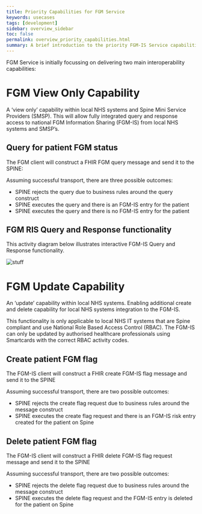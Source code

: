```yaml
---
title: Priority Capabilities for FGM Service
keywords: usecases
tags: [development]
sidebar: overview_sidebar
toc: false
permalink: overview_priority_capabilities.html
summary: A brief introduction to the priority FGM-IS Service capabilities.
---
```


FGM Service is initially focussing on delivering two main interoperability capabilities:

# FGM View Only Capability #

A ‘view only’ capability within local NHS systems and Spine Mini Service Providers (SMSP). This will allow fully integrated query and response access to national FGM Information Sharing (FGM-IS) from local NHS systems and SMSP’s.

## Query for patient FGM status ##

The FGM client will construct a FHIR FGM query message and send it to the SPINE:

Assuming successful transport, there are three possible outcomes:

- SPINE rejects the query due to business rules around the query construct
- SPINE executes the query and there is an FGM-IS entry for the patient
- SPINE executes the query and there is no FGM-IS entry for the patient

## FGM RIS Query and Response functionality ##

This activity diagram below illustrates interactive FGM-IS Query and Response functionality.

![stuff](images/fgm/FGMQueryResponseActivityDiagramv0.2.png)


# FGM Update Capability #

An ‘update’ capability within local NHS systems. Enabling additional create and delete capability for local NHS systems integration to the FGM-IS.

This functionality is only applicable to local NHS IT systems that are Spine compliant and use National Role Based Access Control (RBAC). The FGM-IS can only be updated by authorised healthcare professionals using Smartcards with the correct RBAC activity codes. 



## Create patient FGM flag

The FGM-IS client will construct a FHIR create FGM-IS flag message and send it to the SPINE

Assuming successful transport, there are two possible outcomes:

- SPINE rejects the create flag request due to business rules around the message construct
- SPINE executes the create flag request and there is an FGM-IS risk entry created for the patient on Spine


## Delete patient FGM flag

The FGM-IS client will construct a FHIR delete FGM-IS flag request message and send it to the SPINE

Assuming successful transport, there are two possible outcomes:

- SPINE rejects the delete flag request due to business rules around the message construct
- SPINE executes the delete flag request and the FGM-IS entry is deleted for the patient on Spine




